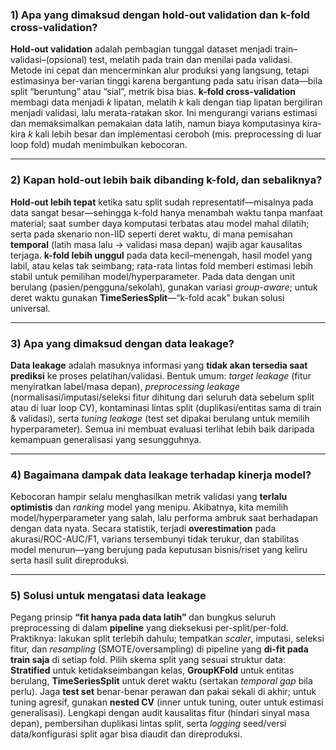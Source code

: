 ### 1) **Apa yang dimaksud dengan hold-out validation dan k-fold cross-validation?**

**Hold-out validation** adalah pembagian tunggal dataset menjadi train–validasi–(opsional) test, melatih pada train dan menilai pada validasi. Metode ini cepat dan mencerminkan alur produksi yang langsung, tetapi estimasinya ber-varian tinggi karena bergantung pada satu irisan data—bila split “beruntung” atau “sial”, metrik bisa bias. **k-fold cross-validation** membagi data menjadi *k* lipatan, melatih *k* kali dengan tiap lipatan bergiliran menjadi validasi, lalu merata-ratakan skor. Ini mengurangi varians estimasi dan memaksimalkan pemakaian data latih, namun biaya komputasinya kira-kira *k* kali lebih besar dan implementasi ceroboh (mis. preprocessing di luar loop fold) mudah menimbulkan kebocoran.

---

### 2) **Kapan hold-out lebih baik dibanding k-fold, dan sebaliknya?**

**Hold-out lebih tepat** ketika satu split sudah representatif—misalnya pada data sangat besar—sehingga k-fold hanya menambah waktu tanpa manfaat material; saat sumber daya komputasi terbatas atau model mahal dilatih; serta pada skenario non-IID seperti deret waktu, di mana pemisahan **temporal** (latih masa lalu -> validasi masa depan) wajib agar kausalitas terjaga. **k-fold lebih unggul** pada data kecil–menengah, hasil model yang labil, atau kelas tak seimbang; rata-rata lintas fold memberi estimasi lebih stabil untuk pemilihan model/hyperparameter. Pada data dengan unit berulang (pasien/pengguna/sekolah), gunakan variasi *group-aware*; untuk deret waktu gunakan **TimeSeriesSplit**—“k-fold acak” bukan solusi universal.

---

### 3) **Apa yang dimaksud dengan data leakage?**

**Data leakage** adalah masuknya informasi yang **tidak akan tersedia saat prediksi** ke proses pelatihan/validasi. Bentuk umum: *target leakage* (fitur menyiratkan label/masa depan), *preprocessing leakage* (normalisasi/imputasi/seleksi fitur dihitung dari seluruh data sebelum split atau di luar loop CV), kontaminasi lintas split (duplikasi/entitas sama di train & validasi), serta *tuning leakage* (test set dipakai berulang untuk memilih hyperparameter). Semua ini membuat evaluasi terlihat lebih baik daripada kemampuan generalisasi yang sesungguhnya.

---

### 4) **Bagaimana dampak data leakage terhadap kinerja model?**

Kebocoran hampir selalu menghasilkan metrik validasi yang **terlalu optimistis** dan *ranking* model yang menipu. Akibatnya, kita memilih model/hyperparameter yang salah, lalu performa ambruk saat berhadapan dengan data nyata. Secara statistik, terjadi **overestimation** pada akurasi/ROC-AUC/F1, varians tersembunyi tidak terukur, dan stabilitas model menurun—yang berujung pada keputusan bisnis/riset yang keliru serta hasil sulit direproduksi.

---

### 5) **Solusi untuk mengatasi data leakage**

Pegang prinsip **“fit hanya pada data latih”** dan bungkus seluruh preprocessing di dalam **pipeline** yang dieksekusi per-split/per-fold. Praktiknya: lakukan split terlebih dahulu; tempatkan *scaler*, imputasi, seleksi fitur, dan *resampling* (SMOTE/oversampling) di pipeline yang **di-fit pada train saja** di setiap fold. Pilih skema split yang sesuai struktur data: **Stratified** untuk ketidakseimbangan kelas, **GroupKFold** untuk entitas berulang, **TimeSeriesSplit** untuk deret waktu (sertakan *temporal gap* bila perlu). Jaga **test set** benar-benar perawan dan pakai sekali di akhir; untuk tuning agresif, gunakan **nested CV** (inner untuk tuning, outer untuk estimasi generalisasi). Lengkapi dengan audit kausalitas fitur (hindari sinyal masa depan), pembersihan duplikasi lintas split, serta *logging* seed/versi data/konfigurasi split agar bisa diaudit dan direproduksi.
